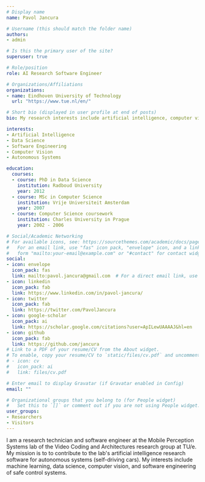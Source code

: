 ```yaml
---
# Display name
name: Pavol Jancura

# Username (this should match the folder name)
authors:
- admin

# Is this the primary user of the site?
superuser: true

# Role/position
role: AI Research Software Engineer

# Organizations/Affiliations
organizations:
- name: Eindhoven University of Technology
  url: "https://www.tue.nl/en/"

# Short bio (displayed in user profile at end of posts)
bio: My research interests include artificial intelligence, computer vision and safe autonomous systems.

interests:
- Artificial Intelligence
- Data Science
- Software Engineering
- Computer Vision
- Autonomous Systems

education:
  courses:
  - course: PhD in Data Science
    institution: Radboud University
    year: 2012
  - course: MSc in Computer Science
    institution: Vrije Universiteit Amsterdam
    year: 2007
  - course: Computer Science coursework
    institution: Charles University in Prague
    year: 2002 - 2006

# Social/Academic Networking
# For available icons, see: https://sourcethemes.com/academic/docs/page-builder/#icons
#   For an email link, use "fas" icon pack, "envelope" icon, and a link in the
#   form "mailto:your-email@example.com" or "#contact" for contact widget.
social:
- icon: envelope
  icon_pack: fas
  link: mailto:pavol.jancura@gmail.com  # For a direct email link, use "mailto:test@example.org".
- icon: linkedin
  icon_pack: fab
  link: https://www.linkedin.com/in/pavol-jancura/
- icon: twitter
  icon_pack: fab
  link: https://twitter.com/PavolJancura
- icon: google-scholar
  icon_pack: ai
  link: https://scholar.google.com/citations?user=ApILewUAAAAJ&hl=en
- icon: github
  icon_pack: fab
  link: https://github.com/jancura
# Link to a PDF of your resume/CV from the About widget.
# To enable, copy your resume/CV to `static/files/cv.pdf` and uncomment the lines below.
# - icon: cv
#   icon_pack: ai
#   link: files/cv.pdf

# Enter email to display Gravatar (if Gravatar enabled in Config)
email: ""

# Organizational groups that you belong to (for People widget)
#   Set this to `[]` or comment out if you are not using People widget.
user_groups:
- Researchers
- Visitors
---
```


I am a research technician and software engineer at the Mobile Perception Systems lab of the Video Coding and Architectures research group at TU/e. My mission is to to contribute to the lab's artificial intelligence research software for autonomous systems (self-driving cars). My interests include machine learning, data science, computer vision, and software engineering of safe control systems.
